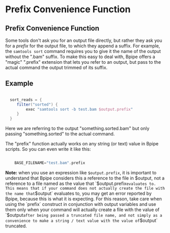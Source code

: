 # Prefix Convenience Function

## Prefix Convenience Function

Some tools don't ask you for an output file directly, but rather they ask you for a *prefix* for the output file, to which they append a suffix.  For example, the `samtools sort` command requires you to give it the name of the output without the ".bam" suffix. To make this easy to deal with, Bpipe offers a "magic" ".prefix" extension that lets you refer to an output, but pass to the actual command the output trimmed of its suffix.

## Example

```groovy 

  sort_reads = {
     filter("sorted") {
         exec "samtools sort -b test.bam $output.prefix"
     }
  }
```

Here we are referring to the output "something.sorted.bam" but only passing "something.sorted" to the actual command.

The "prefix" function actually works on any string (or text) value in Bpipe scripts. So you can even write it like this:
```groovy 

    BASE_FILENAME="test.bam".prefix
```

**Note:** when you use an expression like `$output.prefix`, it is important to understand that Bpipe considers this a reference to the file in $output, not a reference to a file named as the value that `$output.prefix` evaluates to. This means that if your command does not actually create the file with the name that `$output` evaluates to, you may get an error reported by Bpipe, because this is what it is expecting. For this reason, take care when using the `prefix` construct in conjunction with output variables and use them only when your command will actually create a file with the value of `$output` after being passed a truncated file name, and not simply as a convenience to make a string / text value with the value of `$output` truncated.  
